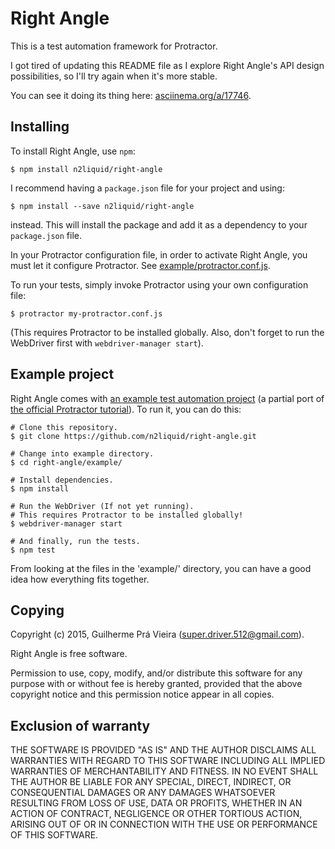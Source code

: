 Right Angle
===

This is a test automation framework for Protractor.

I got tired of updating this README file as I explore Right Angle's API design possibilities, so I'll try again when it's more stable.

You can see it doing its thing here: [asciinema.org/a/17746](https://asciinema.org/a/17746).

Installing
---

To install Right Angle, use `npm`:

	$ npm install n2liquid/right-angle

I recommend having a `package.json` file for your project and using:

	$ npm install --save n2liquid/right-angle

instead. This will install the package and add it as a dependency to your `package.json` file.

In your Protractor configuration file, in order to activate Right Angle, you must let it configure Protractor. See [example/protractor.conf.js](example/protractor.conf.js).

To run your tests, simply invoke Protractor using your own configuration file:

	$ protractor my-protractor.conf.js

(This requires Protractor to be installed globally. Also, don't forget to run the WebDriver first with `webdriver-manager start`).

Example project
---

Right Angle comes with [an example test automation project](example/) (a partial port of [the official Protractor tutorial](https://angular.github.io/protractor/#/tutorial)). To run it, you can do this:

	# Clone this repository.
	$ git clone https://github.com/n2liquid/right-angle.git

	# Change into example directory.
	$ cd right-angle/example/

	# Install dependencies.
	$ npm install

	# Run the WebDriver (If not yet running).
	# This requires Protractor to be installed globally!
	$ webdriver-manager start

	# And finally, run the tests.
	$ npm test

From looking at the files in the 'example/' directory, you can have a good idea how everything fits together.

Copying
---

Copyright (c) 2015, Guilherme Prá Vieira (super.driver.512@gmail.com).

Right Angle is free software.

Permission to use, copy, modify, and/or distribute this software for any purpose with or without fee is hereby granted, provided that the above copyright notice and this permission notice appear in all copies.

Exclusion of warranty
---

THE SOFTWARE IS PROVIDED "AS IS" AND THE AUTHOR DISCLAIMS ALL WARRANTIES WITH REGARD TO THIS SOFTWARE INCLUDING ALL IMPLIED WARRANTIES OF MERCHANTABILITY AND FITNESS. IN NO EVENT SHALL THE AUTHOR BE LIABLE FOR ANY SPECIAL, DIRECT, INDIRECT, OR CONSEQUENTIAL DAMAGES OR ANY DAMAGES WHATSOEVER RESULTING FROM LOSS OF USE, DATA OR PROFITS, WHETHER IN AN ACTION OF CONTRACT, NEGLIGENCE OR OTHER TORTIOUS ACTION, ARISING OUT OF OR IN CONNECTION WITH THE USE OR PERFORMANCE OF THIS SOFTWARE.
